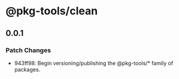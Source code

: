 # @pkg-tools/clean

## 0.0.1

### Patch Changes

- 943ff98: Begin versioning/publishing the @pkg-tools/\* family of packages.
